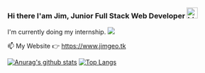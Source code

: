 ### Hi there I'am Jim, Junior Full Stack Web Developer <img src="https://user-images.githubusercontent.com/1303154/88677602-1635ba80-d120-11ea-84d8-d263ba5fc3c0.gif" width="25px" alt="hi">
I'm currently doing my internship.
![](https://vistr.dev/badge?repo=Jimgeo98.Jimgeo98)

📫 My Website 👉 https://www.jimgeo.tk

[![Anurag's github stats](https://github-readme-stats.vercel.app/api?username=Jimgeo98&count_private=true&theme=slateorange&show_icons=true)](https://github.com/anuraghazra/github-readme-stats)
[![Top Langs](https://github-readme-stats.vercel.app/api/top-langs/?username=Jimgeo98&langs_count=11&theme=slateorange&layout=compact)](https://github.com/anuraghazra/github-readme-stats)

<!--
**Jimgeo98/Jimgeo98** is a ✨ _special_ ✨ repository because its `README.md` (this file) appears on your GitHub profile.

Here are some ideas to get you started:

- 🔭 I’m currently working on ...
- 🌱 I’m currently learning ...
- 👯 I’m looking to collaborate on ...
- 🤔 I’m looking for help with ...
- 💬 Ask me about ...
- 📫 How to reach me: ...
- 😄 Pronouns: ...
- ⚡ Fun fact: ...
-->
